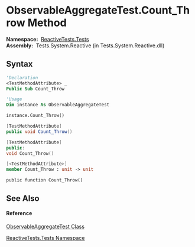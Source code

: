 # ObservableAggregateTest.Count\_Throw Method

**Namespace:**  [ReactiveTests.Tests](ReactiveTests.Tests\ReactiveTests.Tests.md)  
**Assembly:**  Tests.System.Reactive (in Tests.System.Reactive.dll)

## Syntax

```vb
'Declaration
<TestMethodAttribute> _
Public Sub Count_Throw
```

```vb
'Usage
Dim instance As ObservableAggregateTest

instance.Count_Throw()
```

```csharp
[TestMethodAttribute]
public void Count_Throw()
```

```c++
[TestMethodAttribute]
public:
void Count_Throw()
```

```fsharp
[<TestMethodAttribute>]
member Count_Throw : unit -> unit 
```

```jscript
public function Count_Throw()
```

## See Also

#### Reference

[ObservableAggregateTest Class](ObservableAggregateTest\ObservableAggregateTest.md)

[ReactiveTests.Tests Namespace](ReactiveTests.Tests\ReactiveTests.Tests.md)





